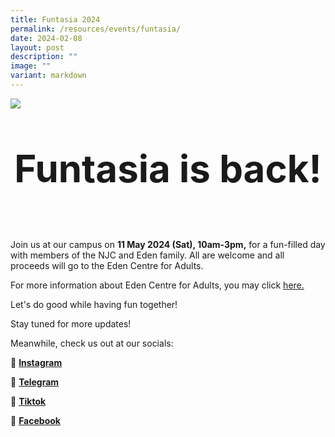 ```yaml
---
title: Funtasia 2024
permalink: /resources/events/funtasia/
date: 2024-02-08
layout: post
description: ""
image: ""
variant: markdown
---
```

![](/images/Funtasia2024.jpg)<br>
<center> <b> <p style="font-size:60px;"> Funtasia is back! </p> </b> </center><br>
Join us at our campus on <b>11 May 2024 (Sat), 10am-3pm,</b> for a fun-filled day with members of the NJC and Eden family. All are welcome and all proceeds will go to the Eden Centre for Adults.

For more information about Eden Centre for Adults, you may click [here.](https://www.autismlinks.org.sg/)

Let's do good while having fun together!

Stay tuned for more updates!

Meanwhile, check us out at our socials:

📸 <b>[Instagram](https://www.instagram.com/njc.funtasia/)</b> 

📲 <b>[Telegram](https://web.telegram.org/k/#@njcfuntasia)</b>

🎵 <b>[Tiktok](https://www.tiktok.com/@nationaljc)</b>

📘 <b>[Facebook](https://www.facebook.com/nationaljc/)</b>
